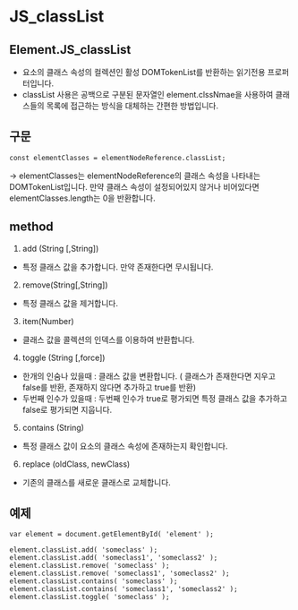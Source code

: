 # JS_classList

## Element.JS_classList
- 요소의 클래스 속성의 컬렉션인 활성 DOMTokenList를 반환하는 읽기전용 프로퍼터입니다.
- classList 사용은 공백으로 구분된 문자열인 element.clssNmae을 사용하여 클래스들의 목록에 접근하는 방식을 대체하는 간편한 방법입니다.

## 구문
~~~
const elementClasses = elementNodeReference.classList;
~~~
-> elementClasses는 elementNodeReference의 클래스 속성을 나타내는 DOMTokenList입니다. 만약 클래스 속성이 설정되어있지 않거나 비어있다면 elementClasses.length는 0을 반환합니다.


## method
1. add (String [,String])
- 특정 클래스 값을 추가합니다.
만약 존재한다면 무시됩니다.
2. remove(String[,String])
- 특정 클래스 값을 제거합니다.
3. item(Number)
- 클래스 값을 콜렉션의 인덱스를 이용하여 반환합니다.
4. toggle (String [,force])
- 한개의 인숨나 있을때 : 클래스 값을 변환합니다.
( 클래스가 존재한다면 지우고 false를 반환, 존재하지 않다면 추가하고 true를 반환)
- 두번째 인수가 있을때 : 두번째 인수가 true로 평가되면 특정 클래스 값을 추가하고 false로 평가되면 지웁니다.
5. contains (String)
- 특정 클래스 값이 요소의 클래스 속성에 존재하는지 확인합니다.
6. replace (oldClass, newClass)
- 기존의 클래스를 새로운 클래스로 교체합니다.

## 예제
~~~
var element = document.getElementById( 'element' );

element.classList.add( 'someclass' );
element.classList.add( 'someclass1', 'someclass2' );
element.classList.remove( 'someclass' );
element.classList.remove( 'someclass1', 'someclass2' );
element.classList.contains( 'someclass' );
element.classList.contains( 'someclass1', 'someclass2' );
element.classList.toggle( 'someclass' );
~~~   
